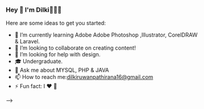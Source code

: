### Hey 👋 I'm Dilki👩🏻‍💻



Here are some ideas to get you started:


- 🌱 I’m currently learning Adobe Adobe Photoshop ,Illustrator, CorelDRAW & Laravel.
- 👯 I’m looking to collaborate on creating content!
- 🤔 I’m looking for help with design.
- 🎓 Undergraduate.
- 💬 Ask me about MYSQL, PHP & JAVA
- 📫 How to reach me:dilkiruwanpathirana16@gmail.com
- ⚡ Fun fact: I ❤️ 🐶

[facebook]: https://www.facebook.com/dilki.ruwanpathirana.1/
[instagram]: https://www.instagram.com/dilki__r/
[linkedin]: https://www.linkedin.com/in/dilki-ruwanpathirana-0222b3189/
-->



